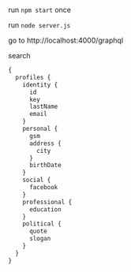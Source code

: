 run `npm start` once

run `node server.js`

go to http://localhost:4000/graphql

search

```graphql
{
  profiles {
    identity {
      id
      key
      lastName
      email 
    }    
    personal {
      gsm
      address {
        city
      }
      birthDate
    }
    social {
      facebook
    }
    professional {
      education
    }
    political {
      quote
      slogan
    }
  }
}
```